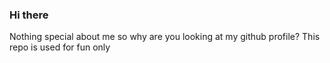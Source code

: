 ### Hi there

Nothing special about me so why are you looking at my github profile? This repo is used for fun only
